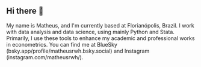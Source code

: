 ## Hi there 👋

My name is Matheus, and I'm currently based at Florianópolis, Brazil. I work with data analysis and data science, using mainly Python and Stata. Primarily, I use these tools to enhance my academic and professional works in econometrics. You can find me at BlueSky (bsky.app/profile/matheusrwh.bsky.social) and Instagram (instagram.com/matheusrwh/).
